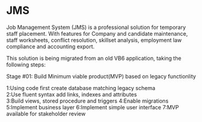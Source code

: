 # JMS
Job Management System (JMS) is a professional solution for temporary staff placement. With features for Company and candidate maintenance, staff worksheets, conflict resolution, skillset analysis, employment law compliance and accounting export.

This solution is being migrated from an old VB6 application, taking the following steps:

Stage #01: Build Minimum viable product(MVP) based on legacy functionlity

1:Using code first create database matching legacy schema<br>
2:Use fluent syntax add links, indexes and attributes<br>
3:Build views, stored procedure and triggers
4:Enable migrations
5:Implement business layer
6:Implement simple user interface
7:MVP available for stakeholder review
